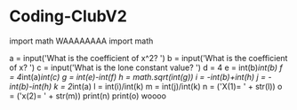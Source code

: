# Coding-ClubV2
import math
WAAAAAAAA
import math

a = input('What is the coefficient of x^2? ')
b = input('What is the coefficient of x? ')
c = input('What is the lone constant value? ')
d = 4
e = int(b)*int(b)
f = 4*int(a)*int(c)
g = int(e)-int(f)
h = math.sqrt(int(g))
i = -int(b)+int(h)
j = -int(b)-int(h)
k = 2*int(a)
l = int(i)/int(k)
m = int(j)/int(k)
n = ('X(1)= ' + str(l))
o = ('x(2)= ' + str(m))
print(n)
print(o)
woooo

